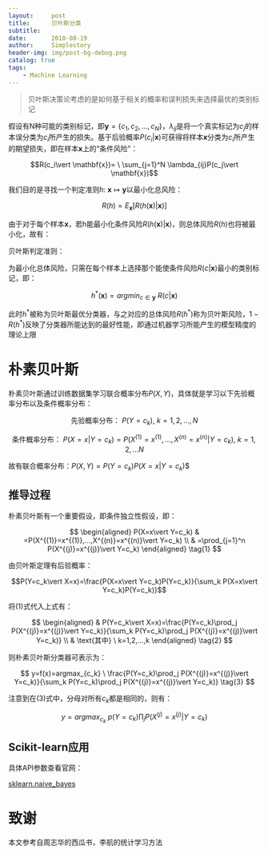 ```yaml
---
layout:     post
title:      贝叶斯分类
subtitle:   
date:       2018-08-19
author:     Simplestory
header-img: img/post-bg-debug.png
catalog: true
tags:
    - Machine Learning
---
```


>贝叶斯决策论考虑的是如何基于相关的概率和误判损失来选择最优的类别标记

假设有N种可能的类别标记，即$\mathbf{y}=\{c_1,c_2,...,c_N\}$，$\lambda_{ij}$是将一个真实标记为$c_j$的样本误分类为$c_i$所产生的损失。基于后验概率$P(c_i\vert \mathbf{x})$可获得将样本$\mathbf{x}$分类为$c_i$所产生的期望损失，即在样本$\mathbf{x}$上的“条件风险”：

$$R(c_i\vert \mathbf{x})= \  \sum_{j=1}^N \lambda_{ij}P(c_j\vert \mathbf{x})$$

我们目的是寻找一个判定准则$h: \  \mathbf{x} \mapsto \mathbf{y}$以最小化总风险：

$$R(h)=E_{\mathbf{x}}[R(h(\mathbf{x})\vert \mathbf{x})]$$

由于对于每个样本$\mathbf{x}$，若h能最小化条件风险$R(h(\mathbf{x})\vert \mathbf{x})$，则总体风险$R(h)$也将被最小化，故有：

贝叶斯判定准则：

为最小化总体风险，只需在每个样本上选择那个能使条件风险$R(c\vert \mathbf{x})$最小的类别标记，即：

$$h^*(\mathbf{x})=argmin_{c \in \mathbf{y}} \  R(c\vert \mathbf{x})$$

此时$h^*$被称为贝叶斯最优分类器，与之对应的总体风险$R(h^*)$称为贝叶斯风险，$1-R(h^*)$反映了分类器所能达到的最好性能，即通过机器学习所能产生的模型精度的理论上限

# 朴素贝叶斯

朴素贝叶斯通过训练数据集学习联合概率分布$P(X,Y)$，具体就是学习以下先验概率分布以及条件概率分布：

$$\text{先验概率分布：} \  P(Y=c_k), \  k=1,2,...,N$$

$$\text{条件概率分布：} \  P(X=x\vert Y=c_k)=P(X^{(1)}=x^{(1)},...,X^{(n)}=x^{(n)}\vert Y=c_k), \  k=1,2,...N$$

故有联合概率分布：$P(X,Y)=P(Y=c_k)P(X=x\vert Y=c_k)$$

## 推导过程

朴素贝叶斯有一个重要假设，即条件独立性假设，即：

$$
\begin{aligned}
P(X=x\vert Y=c_k) & =P(X^{(1)}=x^{(1)},...,X^{(n)}=x^{(n)}\vert Y=c_k)  \\
& =\prod_{j=1}^n P(X^{(j)}=x^{(j)}\vert Y=c_k)
\end{aligned}
\tag{1}
$$

由贝叶斯定理有后验概率：

$$P(Y=c_k\vert X=x)=\frac{P(X=x\vert Y=c_k)P(Y=c_k)}{\sum_k P(X=x\vert Y=c_k)P(Y=c_k)}$$

将(1)式代入上式有：

$$
\begin{aligned}
& P(Y=c_k\vert X=x)=\frac{P(Y=c_k)\prod_j P(X^{(j)}=x^{(j)}\vert Y=c_k)}{\sum_k P(Y=c_k)\prod_j P(X^{(j)}=x^{(j)}\vert Y=c_k)}  \\
& \text{其中} \  k=1,2,...,k
\end{aligned}
\tag{2}
$$

则朴素贝叶斯分类器可表示为：

$$
y=f(x)=argmax_{c_k} \  \frac{P(Y=c_k)\prod_j P(X^{(j)}=x^{(j)}\vert Y=c_k)}{\sum_k P(Y=c_k)\prod_j P(X^{(j)}=x^{(j)}\vert Y=c_k)}
\tag{3}
$$

注意到在(3)式中，分母对所有$c_k$都是相同的，则有：

$$
y=argmax_{c_k} \  p(Y=c_k)\prod_j P(X^{(j)}=x^{(j)}\vert Y=c_k)
$$

## Scikit-learn应用

具体API参数查看官网：

[sklearn.naive_bayes](http://scikit-learn.org/stable/modules/classes.html#module-sklearn.naive_bayes)

# 致谢

本文参考自周志华的西瓜书，李航的统计学习方法